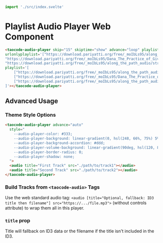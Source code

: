 ```js script
import './src/index.svelte'
```

# Playlist Audio Player Web Component

```html preview-story
<taocode-audio-player skip="15" skiptime="show" advance="loop" playlistshow="show" 
urlonlyplaylist='["https://download.pariyatti.org/free/_moIbLs95/along_the_path_audio/streaming/Lumbini.mp3",
"https://download.pariyatti.org/free/_moIbLs95/Dana_The_Practice_of_Giving_single.mp3",
"https://download.pariyatti.org/free/_moIbLs95/along_the_path_audio/streaming/Great_Compassion.mp3"]'
playlist='[
    ["https://download.pariyatti.org/free/_moIbLs95/along_the_path_audio/streaming/Lumbini.mp3","Lumbini"],
    ["https://download.pariyatti.org/free/_moIbLs95/Dana_The_Practice_of_Giving_single.mp3","The Practice of Giving"],
    ["https://download.pariyatti.org/free/_moIbLs95/along_the_path_audio/streaming/Great_Compassion.mp3","Great Compassion"]
]'></taocode-audio-player>
```

## Advanced Usage

### Theme Style Options

```html
<taocode-audio-player advance="auto"
  style="
    --audio-player-color: #333;
    --audio-player-background: linear-gradient(0, hsl(248, 66%, 75%) 5%, hsl(246, 65%, 80%) 33%, hsl(255, 65%, 70%) 66%, hsl(250, 70%, 65%) 95%);
    --audio-player-background-accordion: #ddd;
    --audio-player-volume-background: linear-gradient(90deg, hsl(120, 86%, 30%) 10%, hsl(60, 95%, 40%) 50%, hsl(30, 95%, 70%) 80%, hsl(8, 86%, 50%) 99%);
    --audio-player-border-radius: 0;
    --audio-player-shadow: none;
  ">
  <audio title="First Track" src="./path/to/track1"></audio>
  <audio title="Second Track" src="./path/to/track2"></audio>
</taocode-audio-player>
```

### Build Tracks from `<taocode-audio>` Tags

Use the web standard audio tag: `<audio [title="Optional, fallback: ID3 title then filename"] src="https://.../file.mp3">` (without controls attribute) to wrap them all in this player.

### `title` prop

Title will fallback on ID3 data or the filename if the title isn't included in the ID3.
